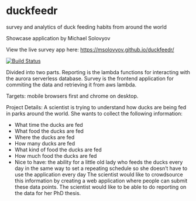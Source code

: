 # duckfeedr
survey and analytics of duck feeding habits from around the world

Showcase application by Michael Solovyov

View the live survey app here: https://msolovyov.github.io/duckfeedr/

[![Build Status](https://travis-ci.com/msolovyov/duckfeedr.svg?branch=master)](https://travis-ci.com/msolovyov/duckfeedr)

Divided into two parts. Reporting is the lambda functions for interacting with the aurora serverless database. Survey is the frontend application for commiting the data and retrieving it from aws lambda. 

Targets: mobile browsers first and chrome on desktop. 

Project Details:
A scientist is trying to understand how ducks are being fed in parks around the world. She wants
to collect the following information:
- What time the ducks are fed
- What food the ducks are fed
- Where the ducks are fed
- How many ducks are fed
- What kind of food the ducks are fed
- How much food the ducks are fed
- Nice to have: the ability for a little old lady who feeds the ducks every day in the same
way to set a repeating schedule so she doesn’t have to use the application every day
The scientist would like to crowdsource this information by creating a web application where
people can submit these data points. The scientist would like to be able to do reporting on the
data for her PhD thesis.
